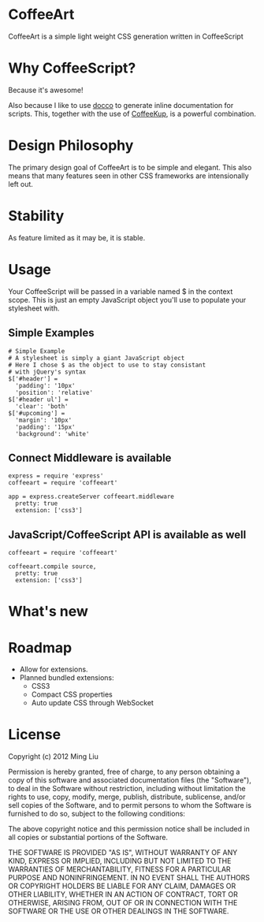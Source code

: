 
# CoffeeArt

CoffeeArt is a simple light weight CSS generation written in CoffeeScript

# Why CoffeeScript?

Because it's awesome!

Also because I like to use [docco](http://jashkenas.github.com/docco/) to generate inline documentation for scripts. This, together with the use of [CoffeeKup](https://github.com/mauricemach/coffeekup), is a powerful combination.

# Design Philosophy

The primary design goal of CoffeeArt is to be simple and elegant. This also means that many features seen in other CSS frameworks are intensionally left out. 

# Stability

As feature limited as it may be, it is stable.

# Usage

Your CoffeeScript will be passed in a variable named $ in the context scope. This is just an empty JavaScript object you'll use to populate your stylesheet with.

## Simple Examples

    # Simple Example
    # A stylesheet is simply a giant JavaScript object
    # Here I chose $ as the object to use to stay consistant
    # with jQuery's syntax
    $['#header'] =
      'padding': '10px'
      'position': 'relative'
    $['#header ul'] =
      'clear': 'both'
    $['#upcoming'] =
      'margin': '10px'
      'padding': '15px'
      'background': 'white'

## Connect Middleware is available

    express = require 'express'
    coffeeart = require 'coffeeart'

    app = express.createServer coffeeart.middleware
      pretty: true
      extension: ['css3']

## JavaScript/CoffeeScript API is available as well

    coffeeart = require 'coffeeart'

    coffeeart.compile source,
      pretty: true
      extension: ['css3']

# What's new


# Roadmap

* Allow for extensions.
* Planned bundled extensions:
    * CSS3
    * Compact CSS properties
    * Auto update CSS through WebSocket

# License

Copyright (c) 2012 Ming Liu

Permission is hereby granted, free of charge, to any person obtaining a copy of this software and associated documentation files (the "Software"), to deal in the Software without restriction, including without limitation the rights to use, copy, modify, merge, publish, distribute, sublicense, and/or sell copies of the Software, and to permit persons to whom the Software is furnished to do so, subject to the following conditions:

The above copyright notice and this permission notice shall be included in all copies or substantial portions of the Software.

THE SOFTWARE IS PROVIDED "AS IS", WITHOUT WARRANTY OF ANY KIND, EXPRESS OR IMPLIED, INCLUDING BUT NOT LIMITED TO THE WARRANTIES OF MERCHANTABILITY, FITNESS FOR A PARTICULAR PURPOSE AND NONINFRINGEMENT. IN NO EVENT SHALL THE AUTHORS OR COPYRIGHT HOLDERS BE LIABLE FOR ANY CLAIM, DAMAGES OR OTHER LIABILITY, WHETHER IN AN ACTION OF CONTRACT, TORT OR OTHERWISE, ARISING FROM, OUT OF OR IN CONNECTION WITH THE SOFTWARE OR THE USE OR OTHER DEALINGS IN THE SOFTWARE.



<!--
## DRAFT
Problem with nesting: http://www.markdotto.com/2010/12/18/the-problem-with-nesting-css-with-less-or-sass/
-->
